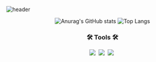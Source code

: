 ![header](https://capsule-render.vercel.app/api?type=wave&color=auto&height=300&section=header&text=jihun%20github&fontSize=90)

<div align="center">

![Anurag's GitHub stats](https://github-readme-stats.vercel.app/api?username=jihun4452&show_icons=true&theme=radical)
![Top Langs](https://github-readme-stats.vercel.app/api/top-langs/?username=jihun4452)

</div>

<h3 align="center">🛠 Tools 🛠</h3>
<div align="center">
  <img src="https://img.shields.io/badge/git-F05033.svg?style=for-the-badge&logo=git&logoColor=white" />&nbsp
  <img src="https://img.shields.io/badge/github-181717.svg?style=for-the-badge&logo=github&logoColor=white" />&nbsp
  <img src="https://img.shields.io/badge/Notion-F3F3F3.svg?style=for-the-badge&logo=notion&logoColor=black" />&nbsp
</div>
